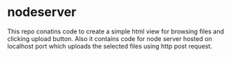 # nodeserver

This repo conatins code to create a simple html view for browsing files and clicking upload button.
Also it contains code for node server hosted on localhost port which uploads the selected files using http post request.
